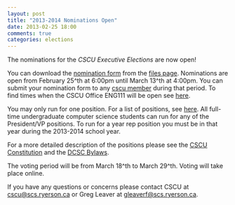```yaml
---
layout: post
title: "2013-2014 Nominations Open"
date: 2013-02-25 18:00
comments: true
categories: elections
---
```


The nominations for the *CSCU Executive Elections* are now open!

You can download the [nomination form][nom-form] from the [files page](/files).
Nominations are open from February 25^th at 6:00pm until March 13^th at 4:00pm.
You can submit your nomination form to any [cscu member][contact] during that period. To find times when the CSCU Office ENG111 will be open see [here][contact].

You may only run for one position. For a list of positions, see [here](/positions).
All full-time undergraduate computer science students can run for any of the President/VP positions. To run for a year rep position you must be in that year during the 2013-2014 school year.

For a more detailed description of the positions please see the [CSCU Constitution](/files) and the [DCSC Bylaws](http://www.scs.ryerson.ca/council/site.php?page=bylaws).

The voting period will be from March 18^th to March 29^th. Voting will take place online.

If you have any questions or concerns please contact CSCU at <cscu@scs.ryerson.ca> or Greg Leaver at <gleaverf@scs.ryerson.ca>.

[nom-form]: /files/CSCU_NOMINATION_FORM.pdf
[contact]: /contact-info
